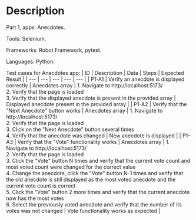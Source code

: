 # Description

Part 1, apps: Anecdotes.

Tools: Selenium.

Frameworks: Robot Framework, pytest.

Languages: Python.

Test cases for Anecdotes app:
| ID | Description | Data | Steps | Expected Result |
| --- | --- | --- | --- | --- |
| P1-A1 | Verify an anecdote is displayed correctly | Anecdotes array | 1. Navigate to http://localhost:5173/ <br/>2. Verify that the page is loaded <br/>3. Verify that the displayed anecdote is present in the provided array | Displayed anecdote present in the provided array |
| P1-A2 | Verify that the "Next Anecdote" button works | Anecdotes array | 1. Navigate to http://localhost:5173/ <br/>2. Verify that the page is loaded <br/>3. Click on the "Next Anecdote" button several times <br/>4. Verify that the anecdote was changed | New anecdote is displayed |
| P1-A3 | Verify that the "Vote" functionality works | Anecdotes array | 1. Navigate to http://localhost:5173/ <br/>2. Verify that the page is loaded <br/>3. Click the "Vote" button N times and verify that the current vote count and most voted count were changed for the correct value <br/>4. Change the anecdote, click the "Vote" button N-1 times and verify that the old anecdote is still displayed as the most voted anecdote and the current vote count is correct <br/>5. Click the "Vote" button 2 more times and verify that the current anecdote now has the most votes <br/>6. Select the previously voted anecdote and verify that the number of its votes was not changed | Vote functionality works as expected |
